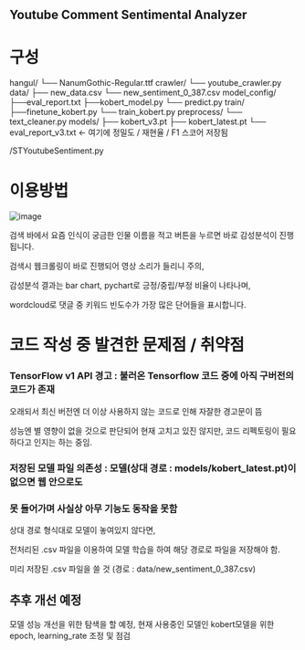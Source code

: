 ## Youtube Comment Sentimental Analyzer

# 구성

hangul/
└── NanumGothic-Regular.ttf
crawler/
└── youtube_crawler.py
data/
├── new_data.csv
└── new_sentiment_0_387.csv
model_config/
├──eval_report.txt
├──kobert_model.py 
└── predict.py
train/
├──finetune_kobert.py
└── train_kobert.py
preprocess/
└── text_cleaner.py
models/
├── kobert_v3.pt
├── kobert_latest.pt
└── eval_report_v3.txt   ← 여기에 정밀도 / 재현율 / F1 스코어 저장됨

/STYoutubeSentiment.py


# 이용방법
![image](https://github.com/user-attachments/assets/ea4b8e78-5424-484c-b6e2-f0d0e4491bd1)

검색 바에서 요즘 인식이 궁금한 인물 이름을 적고 버튼을 누르면 바로 감성분석이 진행됩니다.

검색시 웹크롤링이 바로 진행되어 영상 소리가 들리니 주의,

감성분석 결과는 bar chart, pychart로 긍정/중립/부정 비율이 나타나며, 

wordcloud로 댓글 중 키워드 빈도수가 가장 많은 단어들을 표시합니다.

# 코드 작성 중 발견한 문제점 / 취약점

### TensorFlow v1 API 경고 : 불러온 Tensorflow 코드 중에 아직 구버전의 코드가 존재 
  
오래되서 최신 버전엔 더 이상 사용하지 않는 코드로 인해 자잘한 경고문이 뜸

성능엔 별 영향이 없을 것으로 판단되어 현재 고치고 있진 않지만, 코드 리펙토링이 필요하다고 인지는 하는 중임.
                        
### 저장된 모델 파일 의존성 : 모델(상대 경로 : models/kobert_latest.pt)이 없으면 웹 안으로도 
### 못 들어가며 사실상 아무 기능도 동작을 못함

상대 경로 형식대로 모델이 놓여있지 않다면,

전처리된 .csv 파일을 이용하여 모델 학습을 하여 해당 경로로 파일을 저장해야 함.

미리 저장된 .csv 파일을 쓸 것  (경로 : data/new_sentiment_0_387.csv)

## 추후 개선 예정

모델 성능 개선을 위한 탐색을 할 예정, 현재 사용중인 모델인 kobert모델을 위한 epoch, learning_rate 조정 및 점검

